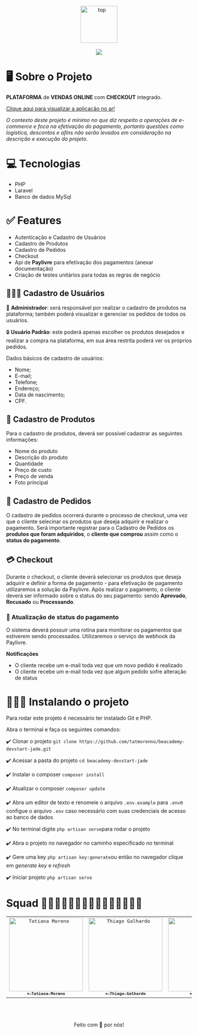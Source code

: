 <p align="center">
   <img alt="top" src="https://ik.imagekit.io/tatmorenno/paylivre_2_lt4Dw-2.png?ik-sdk-version=javascript-1.4.3&updatedAt=1659477671216" height="100" weight="300"/><br><br>
   <img src="https://ik.imagekit.io/tatmorenno/Captura_de_Tela_2022-08-02_a%CC%80s_18.48.05_-1htspY8C.png?ik-sdk-version=javascript-1.4.3&updatedAt=1659476934266"/>
</p>

# 🖥 Sobre o Projeto

**PLATAFORMA** de **VENDAS ONLINE** com **CHECKOUT** integrado.

[Clique aqui para visualizar a aplicação no ar!](https://beacademy-devstart-jade.herokuapp.com/)

*O contexto deste projeto é mínimo no que diz respeito a operações de e-commerce e foca na efetivação do pagamento, portanto questões como logística, descontos e afins não serão levados em consideração na descrição e execução do projeto.*


# 💻 Tecnologias

- PHP
- Laravel
- Banco de dados MySql

# ✅ Features

- Autenticação e Cadastro de Usuários
- Cadastro de Produtos
- Cadastro de Pedidos
- Checkout
- Api de **Paylivre** para efetivação dos pagamentos (anexar documentação)
- Criação de testes unitários para todas as regras de negócio

## 👩🏻‍💻 Cadastro de Usuários

🔐 **Administrador**: será responsável por realizar o cadastro de produtos na plataforma; também poderá visualizar e gerenciar os pedidos de todos os usuários.

🔒 **Usuário Padrão**: este poderá apenas escolher os produtos desejados e realizar a compra na plataforma, em sua área restrita poderá ver os próprios pedidos.

Dados básicos de cadastro de usuários:

- Nome;
- E-mail;
- Telefone;
- Endereço;
- Data de nascimento;
- CPF.

## 📱 Cadastro de Produtos

Para o cadastro de produtos, deverá ser possível cadastrar as seguintes informações:

- Nome do produto
- Descrição do produto
- Quantidade
- Preço de custo
- Preço de venda
- Foto principal

## 🛒 Cadastro de Pedidos

O cadastro de pedidos ocorrerá durante o processo de checkout, uma vez que o cliente selecinar os produtos que deseja adquirir e realizar o pagamento. Será importante registrar para o Cadastro de Pedidos os **produtos que foram adquiridos**, o **cliente que comprou** assim como o **status do pagamento**.

## 💳 Checkout

Durante o checkout, o cliente deverá selecionar os produtos que deseja adquirir e definir a forma de pagamento - para efetivação de pagamento utilizaremos a solução da Paylivre. Após realizar o pagamento, o cliente deverá ser informado sobre o status do seu pagamento: sendo **Aprovado**, **Recusado** ou **Processando**.

### 🧾 Atualização de status do pagamento

O sistema deverá possuir uma rotina para monitorar os pagamentos que estiverem sendo processados. Utilizaremos o serviço de webhook da Paylivre.

**Notificações**

- O cliente recebe um e-mail toda vez que um novo pedido é realizado
- O cliente recebe um e-mail toda vez que algum pedido sofre alteração de status

# 🧑🏻‍💻 Instalando o projeto

Para rodar este projeto é necessário ter instalado Git e PHP.

Abra o terminal e faça os seguintes comandos:

:heavy_check_mark: Clonar o projeto
```git clone https://github.com/tatmorenno/beacademy-devstart-jade.git```

:heavy_check_mark: Acessar a pasta do projeto
```cd beacademy-devstart-jade```

:heavy_check_mark: Instalar o composer
```composer install```

:heavy_check_mark: Atualizar o composer
```composer update```

:heavy_check_mark: Abra um editor de texto e renomeie o arquivo ```.env.example``` para ```.env```e configue o arquivo ```.env``` caso necessário com suas credenciais de acesso ao banco de dados

:heavy_check_mark: No terminal digite ```php artisan serve```para rodar o projeto

:heavy_check_mark: Abra o projeto no navegador no caminho especificado no terminal

:heavy_check_mark: Gere uma key
```php artisan key:generate```ou então no navegador clique em *generate key* e *refresh*

:heavy_check_mark: Iniciar projeto
```php artisan serve```

# Squad 👩🏻‍💻🧑🏻‍💻👨🏻‍💻👨🏻‍💻🧑🏻‍💻

<table>
  <tr>
    <td align="center">
      <a href="https://github.com/tatmorenno">
           <kbd>
            <img src="https://github.com/tatmorenno.png" width="200px;" alt="Tatiana Moreno"/>
          </kbd>
        <br>
        <sub>
            <kbd>
          <b>⭑ Tatiana Moreno</b>
            </kbd>
        </sub>
      </a>
    </td>
    <td align="center">
      <a href="https://github.com/ThiagoGalhardo">
        <kbd>
            <img src="https://github.com/thiagogalhardo.png" width="200px;" alt="Thiago Galhardo"/>
        </kbd>
        <br>
        <sub>
            <kbd>
             <b>⭑ Thiago Galhardo</br>
            </kbd>
        </sub>
      </a>
    </td>
    <td align="center">
      <a href="https://github.com/fabinho-oc">
        <kbd>
            <img src="https://github.com/fabinho-oc.png" width="200px;" alt="Fabio Costa"/>
        </kbd>
        <br>
        <sub>
         <kbd>
            <b>⭑ Fabio Costa</b>
          </kbd>
        </sub>
      </a>
    </td>
    <td align="center">
      <a href="https://github.com/MBCapello">
        <kbd>
            <img src="https://github.com/MBCapello.png" width="200px;" alt="Marcelo Capello"/>
        </kbd>
        <br>
        <sub>
            <kbd>
                <b>✩ Marcelo Capello</b>
             </kbd>
        </sub>
      </a>
    </td>
        <td align="center">
      <a href="https://github.com/djaircode">
        <kbd>
            <img src="https://github.com/djaircode.png" width="200px;" alt="Djair Web"/>
        </kbd>
        <br>
        <sub>
         <kbd>
          <b>✩ Djair</b>
         </kbd>
        </sub>
      </a>
    </td>
  </tr>
</table>
<br><br>
<p align="center">Feito com 🤩 por nós!</p>

